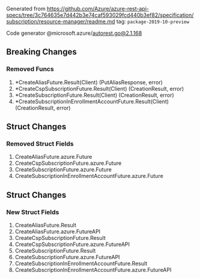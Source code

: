 Generated from https://github.com/Azure/azure-rest-api-specs/tree/3c764635e7d442b3e74caf593029fcd440b3ef82/specification/subscription/resource-manager/readme.md tag: `package-2019-10-preview`

Code generator @microsoft.azure/autorest.go@2.1.168

## Breaking Changes

### Removed Funcs

1. *CreateAliasFuture.Result(Client) (PutAliasResponse, error)
1. *CreateCspSubscriptionFuture.Result(Client) (CreationResult, error)
1. *CreateSubscriptionFuture.Result(Client) (CreationResult, error)
1. *CreateSubscriptionInEnrollmentAccountFuture.Result(Client) (CreationResult, error)

## Struct Changes

### Removed Struct Fields

1. CreateAliasFuture.azure.Future
1. CreateCspSubscriptionFuture.azure.Future
1. CreateSubscriptionFuture.azure.Future
1. CreateSubscriptionInEnrollmentAccountFuture.azure.Future

## Struct Changes

### New Struct Fields

1. CreateAliasFuture.Result
1. CreateAliasFuture.azure.FutureAPI
1. CreateCspSubscriptionFuture.Result
1. CreateCspSubscriptionFuture.azure.FutureAPI
1. CreateSubscriptionFuture.Result
1. CreateSubscriptionFuture.azure.FutureAPI
1. CreateSubscriptionInEnrollmentAccountFuture.Result
1. CreateSubscriptionInEnrollmentAccountFuture.azure.FutureAPI
